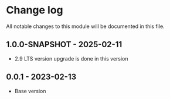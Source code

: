 # Change log

All notable changes to this module will be documented in this file.

## 1.0.0-SNAPSHOT - 2025-02-11
- 2.9 LTS version upgrade is done in this version

## 0.0.1 - 2023-02-13
- Base version
